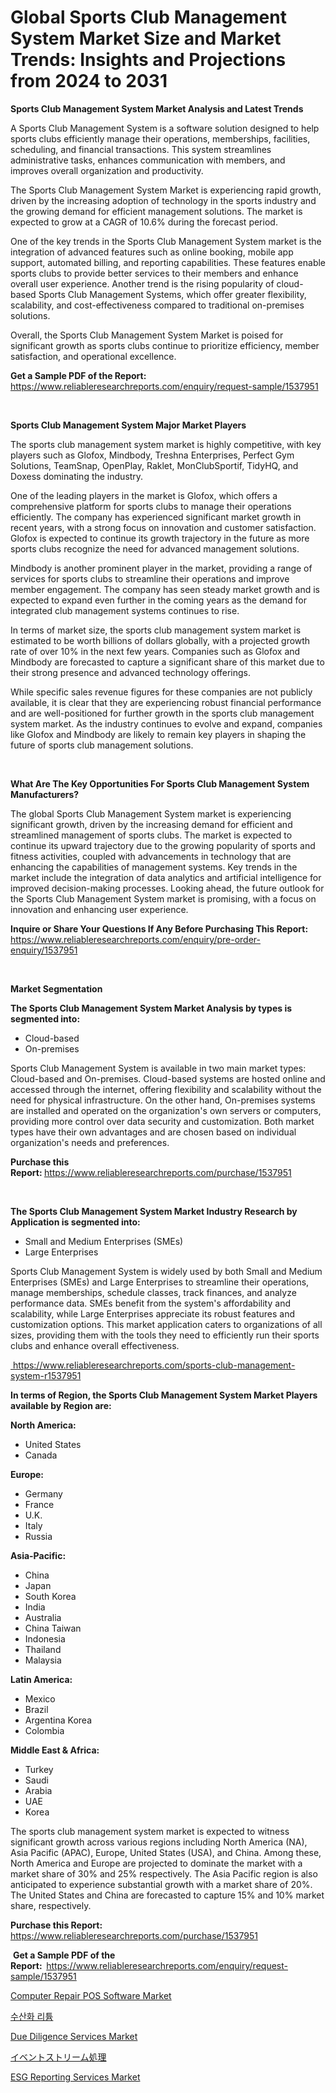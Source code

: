 <p><h1>Global Sports Club Management System Market Size and Market Trends: Insights and Projections from 2024 to 2031</h1></p><p><strong>Sports Club Management System Market Analysis and Latest Trends</strong></p>
<p><p>A Sports Club Management System is a software solution designed to help sports clubs efficiently manage their operations, memberships, facilities, scheduling, and financial transactions. This system streamlines administrative tasks, enhances communication with members, and improves overall organization and productivity. </p><p>The Sports Club Management System Market is experiencing rapid growth, driven by the increasing adoption of technology in the sports industry and the growing demand for efficient management solutions. The market is expected to grow at a CAGR of 10.6% during the forecast period. </p><p>One of the key trends in the Sports Club Management System market is the integration of advanced features such as online booking, mobile app support, automated billing, and reporting capabilities. These features enable sports clubs to provide better services to their members and enhance overall user experience. Another trend is the rising popularity of cloud-based Sports Club Management Systems, which offer greater flexibility, scalability, and cost-effectiveness compared to traditional on-premises solutions. </p><p>Overall, the Sports Club Management System Market is poised for significant growth as sports clubs continue to prioritize efficiency, member satisfaction, and operational excellence.</p></p>
<p><strong>Get a Sample PDF of the Report:&nbsp;</strong> <a href="https://www.reliableresearchreports.com/enquiry/request-sample/1537951">https://www.reliableresearchreports.com/enquiry/request-sample/1537951</a></p>
<p>&nbsp;</p>
<p><strong>Sports Club Management System Major Market Players</strong></p>
<p><p>The sports club management system market is highly competitive, with key players such as Glofox, Mindbody, Treshna Enterprises, Perfect Gym Solutions, TeamSnap, OpenPlay, Raklet, MonClubSportif, TidyHQ, and Doxess dominating the industry.</p><p>One of the leading players in the market is Glofox, which offers a comprehensive platform for sports clubs to manage their operations efficiently. The company has experienced significant market growth in recent years, with a strong focus on innovation and customer satisfaction. Glofox is expected to continue its growth trajectory in the future as more sports clubs recognize the need for advanced management solutions.</p><p>Mindbody is another prominent player in the market, providing a range of services for sports clubs to streamline their operations and improve member engagement. The company has seen steady market growth and is expected to expand even further in the coming years as the demand for integrated club management systems continues to rise.</p><p>In terms of market size, the sports club management system market is estimated to be worth billions of dollars globally, with a projected growth rate of over 10% in the next few years. Companies such as Glofox and Mindbody are forecasted to capture a significant share of this market due to their strong presence and advanced technology offerings.</p><p>While specific sales revenue figures for these companies are not publicly available, it is clear that they are experiencing robust financial performance and are well-positioned for further growth in the sports club management system market. As the industry continues to evolve and expand, companies like Glofox and Mindbody are likely to remain key players in shaping the future of sports club management solutions.</p></p>
<p>&nbsp;</p>
<p><strong>What Are The Key Opportunities For Sports Club Management System Manufacturers?</strong></p>
<p><p>The global Sports Club Management System market is experiencing significant growth, driven by the increasing demand for efficient and streamlined management of sports clubs. The market is expected to continue its upward trajectory due to the growing popularity of sports and fitness activities, coupled with advancements in technology that are enhancing the capabilities of management systems. Key trends in the market include the integration of data analytics and artificial intelligence for improved decision-making processes. Looking ahead, the future outlook for the Sports Club Management System market is promising, with a focus on innovation and enhancing user experience.</p></p>
<p><strong>Inquire or Share Your Questions If Any Before Purchasing This Report:</strong> <a href="https://www.reliableresearchreports.com/enquiry/pre-order-enquiry/1537951">https://www.reliableresearchreports.com/enquiry/pre-order-enquiry/1537951</a></p>
<p>&nbsp;</p>
<p><strong>Market Segmentation</strong></p>
<p><strong>The Sports Club Management System Market Analysis by types is segmented into:</strong></p>
<p><ul><li>Cloud-based</li><li>On-premises</li></ul></p>
<p><p>Sports Club Management System is available in two main market types: Cloud-based and On-premises. Cloud-based systems are hosted online and accessed through the internet, offering flexibility and scalability without the need for physical infrastructure. On the other hand, On-premises systems are installed and operated on the organization's own servers or computers, providing more control over data security and customization. Both market types have their own advantages and are chosen based on individual organization's needs and preferences.</p></p>
<p><strong>Purchase this Report:&nbsp;</strong><a href="https://www.reliableresearchreports.com/purchase/1537951">https://www.reliableresearchreports.com/purchase/1537951</a></p>
<p>&nbsp;</p>
<p><strong>The Sports Club Management System Market Industry Research by Application is segmented into:</strong></p>
<p><ul><li>Small and Medium Enterprises (SMEs)</li><li>Large Enterprises</li></ul></p>
<p><p>Sports Club Management System is widely used by both Small and Medium Enterprises (SMEs) and Large Enterprises to streamline their operations, manage memberships, schedule classes, track finances, and analyze performance data. SMEs benefit from the system's affordability and scalability, while Large Enterprises appreciate its robust features and customization options. This market application caters to organizations of all sizes, providing them with the tools they need to efficiently run their sports clubs and enhance overall effectiveness.</p></p>
<p><a href="https://www.reliableresearchreports.com/sports-club-management-system-r1537951">&nbsp;https://www.reliableresearchreports.com/sports-club-management-system-r1537951</a></p>
<p><strong>In terms of Region, the Sports Club Management System Market Players available by Region are:</strong></p>
<p>
    <p> <strong> North America: </strong>
        <ul>
            <li>United States</li>
            <li>Canada</li>
        </ul>
        </p> 
    <p> <strong> Europe: </strong>
        <ul>
            <li>Germany</li>
            <li>France</li>
            <li>U.K.</li>
            <li>Italy</li>
            <li>Russia</li>
        </ul>
        </p> 
    <p> <strong> Asia-Pacific: </strong>
        <ul>
            <li>China</li>
            <li>Japan</li>
            <li>South Korea</li>
            <li>India</li>
            <li>Australia</li>
            <li>China Taiwan</li>
            <li>Indonesia</li>
            <li>Thailand</li>
            <li>Malaysia</li>
        </ul>
        </p> 
    <p> <strong> Latin America: </strong>
        <ul>
            <li>Mexico</li>
            <li>Brazil</li>
            <li>Argentina Korea</li>
            <li>Colombia</li>
        </ul>
        </p> 
    <p> <strong> Middle East & Africa: </strong>
        <ul>
            <li>Turkey</li>
            <li>Saudi</li>
            <li>Arabia</li>
            <li>UAE</li>
            <li>Korea</li>
        </ul>
    </p>
    </p>
<p><p>The sports club management system market is expected to witness significant growth across various regions including North America (NA), Asia Pacific (APAC), Europe, United States (USA), and China. Among these, North America and Europe are projected to dominate the market with a market share of 30% and 25% respectively. The Asia Pacific region is also anticipated to experience substantial growth with a market share of 20%. The United States and China are forecasted to capture 15% and 10% market share, respectively.</p></p>
<p><strong>Purchase this Report: </strong><a href="https://www.reliableresearchreports.com/purchase/1537951">https://www.reliableresearchreports.com/purchase/1537951</a></p>
<p>&nbsp;<strong>Get a Sample PDF of the Report:&nbsp;&nbsp;</strong><a href="https://www.reliableresearchreports.com/enquiry/request-sample/1537951">https://www.reliableresearchreports.com/enquiry/request-sample/1537951</a></p>
<p><strong></strong></p>
<p><p><a href="https://github.com/Sinjinluong3e0awx2m195k76/Market-Research-Report-List-2/blob/main/computer-repair-pos-software-market.md">Computer Repair POS Software Market</a></p><p><a href="https://github.com/darrellockm3ytan895656/Market-Research-Report-List-1/blob/main/305245459707.md">수산화 리튬</a></p><p><a href="https://www.linkedin.com/pulse/due-diligence-services-market-competitive-analysis-trends-pacfe">Due Diligence Services Market</a></p><p><a href="https://github.com/RaeJenkins1952/Market-Research-Report-List-1/blob/main/565834834735.md">イベントストリーム処理</a></p><p><a href="https://www.linkedin.com/pulse/esg-reporting-services-market-size-trends-complete-industry-fxxze">ESG Reporting Services Market</a></p></p>